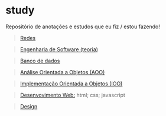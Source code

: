# study
Repositório de anotações e estudos que eu fiz / estou fazendo! 

> [Redes](./Redes)
 
> [Engenharia de Software (teoria)](./Soft-Eng)
 
> [Banco de dados](./Banco-de-dados)
 
> [Análise Orientada a Objetos (AOO)](./AOO)

> [Implementação Orientada a Objetos (IOO)](./IOO)

> [Desenvovimento Web:](./WEb-dev)
> html;
> css;
> javascript

> [Design](./Design)
